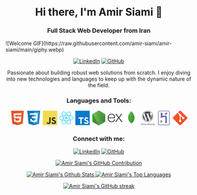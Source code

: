 <h1 align="center">Hi there, I'm Amir Siami 👋</h1>
<h3 align="center">Full Stack Web Developer from Iran</h3>
![Welcome GIF](https://raw.githubusercontent.com/amir-siami/amir-siami/main/giphy.webp)

<p align="center">
  <a href="https://www.linkedin.com/in/amir-siami/"><img src="https://img.shields.io/badge/-Amir%20Siami-blue?style=flat-square&logo=Linkedin&logoColor=white&link=https://www.linkedin.com/in/amir-siami/" alt="LinkedIn"/></a>
  <a href="https://github.com/amir-siami"><img src="https://img.shields.io/github/followers/amir-siami?label=Follow&style=social" alt="GitHub"/></a>
</p>

<p align="center">Passionate about building robust web solutions from scratch. I enjoy diving into new technologies and languages to keep up with the dynamic nature of the field.</p>

<h3 align="center">Languages and Tools:</h3>
<p align="center">
  <img src="https://raw.githubusercontent.com/devicons/devicon/master/icons/html5/html5-original.svg" alt="HTML5" width="40" height="40"/>
  <img src="https://raw.githubusercontent.com/devicons/devicon/master/icons/css3/css3-original.svg" alt="CSS3" width="40" height="40"/>
  <img src="https://raw.githubusercontent.com/devicons/devicon/master/icons/javascript/javascript-original.svg" alt="JavaScript" width="40" height="40"/>
  <img src="https://raw.githubusercontent.com/devicons/devicon/master/icons/react/react-original.svg" alt="React" width="40" height="40"/>
  <img src="https://raw.githubusercontent.com/devicons/devicon/master/icons/typescript/typescript-original.svg" alt="TypeScript" width="40" height="40"/>
  <img src="https://raw.githubusercontent.com/devicons/devicon/master/icons/nodejs/nodejs-original.svg" alt="Node.js" width="40" height="40"/>
  <img src="https://raw.githubusercontent.com/devicons/devicon/master/icons/express/express-original.svg" alt="Express.js" width="40" height="40"/>
  <img src="https://raw.githubusercontent.com/devicons/devicon/master/icons/mongodb/mongodb-original.svg" alt="MongoDB" width="40" height="40"/>
  <img src="https://raw.githubusercontent.com/devicons/devicon/master/icons/wordpress/wordpress-original.svg" alt="WordPress" width="40" height="40"/>
  <img src="https://raw.githubusercontent.com/devicons/devicon/master/icons/heroku/heroku-original.svg" alt="Heroku" width="40" height="40"/>
  <img src="https://raw.githubusercontent.com/devicons/devicon/master/icons/git/git-original.svg" alt="Git" width="40" height="40"/>
</p>

<h3 align="center">Connect with me:</h3>
<p align="center">
  <a href="https://www.linkedin.com/in/amir-siami/"><img src="https://raw.githubusercontent.com/rahuldkjain/github-profile-readme-generator/master/src/images/icons/Social/linked-in-alt.svg" alt="LinkedIn" height="30" width="40" /></a>
  <a href="https://github.com/amir-siami"><img src="https://img.icons8.com/ios-glyphs/30/000000/github.png" alt="GitHub" height="30" width="40" /></a>
</p>

<p align="center">
  <a href="https://github.com/amir-siami">
    <img src="https://github-profile-summary-cards.vercel.app/api/cards/profile-details?username=amir-siami&theme=radical" alt="Amir Siami's GitHub Contribution"/>
  </a>
</p>

<p align="center">
  <a href="https://github.com/amir-siami">
    <img src="https://github-readme-stats.vercel.app/api?username=amir-siami&show_icons=true&count_private=true&theme=react&border_color=7F3FBF&bg_color=0D1117&title_color=CDB4DB&icon_color=CDB4DB" alt="Amir Siami's Github Stats" height="192px" width="49.5%"/>
  </a>
  <a href="https://github.com/amir-siami">
    <img src="https://github-readme-stats.vercel.app/api/top-langs/?username=amir-siami&langs_count=8&layout=compact&theme=react&border_color=7F3FBF&bg_color=0D1117&title_color=CDB4DB&icon_color=CDB4DB" alt="Amir Siami's Top Languages" height="192px" width="49.5%"/>
  </a>
</p>

<p align="center">
  <a href="https://github.com/amir-siami">
    <img src="https://github-readme-streak-stats.herokuapp.com/?user=amir-siami&theme=radical&border=7F3FBF&background=0D1117" alt="Amir Siami's GitHub streak"/>
  </a>
</p>
